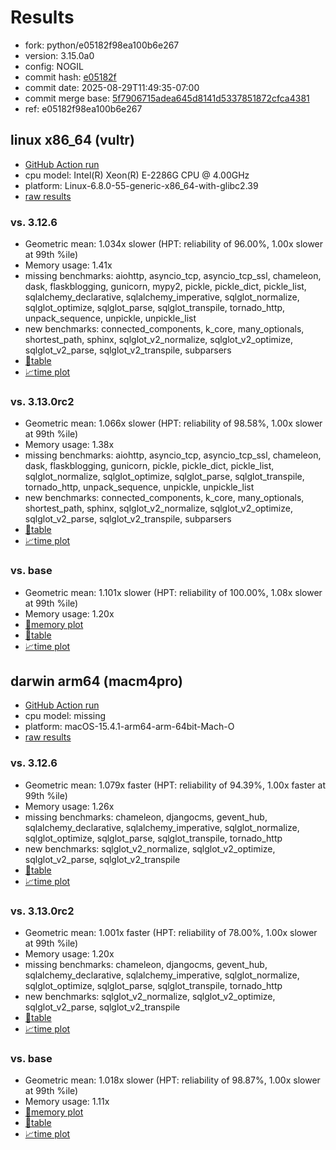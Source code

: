 # Results

- fork: python/e05182f98ea100b6e267
- version: 3.15.0a0
- config: NOGIL
- commit hash: [e05182f](https://github.com/python/cpython/commit/e05182f)
- commit date: 2025-08-29T11:49:35-07:00
- commit merge base: [5f7906715adea645d8141d5337851872cfca4381](https://github.com/python/cpython/commit/5f7906715adea645d8141d5337851872cfca4381)
- ref: e05182f98ea100b6e267

## linux x86_64 (vultr)

- [GitHub Action run](https://github.com/facebookexperimental/free-threading-benchmarking/actions/runs/17336921888)
- cpu model: Intel(R) Xeon(R) E-2286G CPU @ 4.00GHz
- platform: Linux-6.8.0-55-generic-x86_64-with-glibc2.39
- [raw results](bm-20250829-vultr-x86_64-python-e05182f98ea100b6e267-3.15.0a0-e05182f.json)

### vs. 3.12.6

- Geometric mean: 1.034x slower (HPT: reliability of 96.00%, 1.00x slower at 99th %ile)
- Memory usage: 1.41x
- missing benchmarks: aiohttp, asyncio_tcp, asyncio_tcp_ssl, chameleon, dask, flaskblogging, gunicorn, mypy2, pickle, pickle_dict, pickle_list, sqlalchemy_declarative, sqlalchemy_imperative, sqlglot_normalize, sqlglot_optimize, sqlglot_parse, sqlglot_transpile, tornado_http, unpack_sequence, unpickle, unpickle_list
- new benchmarks: connected_components, k_core, many_optionals, shortest_path, sphinx, sqlglot_v2_normalize, sqlglot_v2_optimize, sqlglot_v2_parse, sqlglot_v2_transpile, subparsers
- [📄table](bm-20250829-vultr-x86_64-python-e05182f98ea100b6e267-3.15.0a0-e05182f-vs-3.12.6.md)
- [📈time plot](bm-20250829-vultr-x86_64-python-e05182f98ea100b6e267-3.15.0a0-e05182f-vs-3.12.6.svg)

### vs. 3.13.0rc2

- Geometric mean: 1.066x slower (HPT: reliability of 98.58%, 1.00x slower at 99th %ile)
- Memory usage: 1.38x
- missing benchmarks: aiohttp, asyncio_tcp, asyncio_tcp_ssl, chameleon, dask, flaskblogging, gunicorn, pickle, pickle_dict, pickle_list, sqlglot_normalize, sqlglot_optimize, sqlglot_parse, sqlglot_transpile, tornado_http, unpack_sequence, unpickle, unpickle_list
- new benchmarks: connected_components, k_core, many_optionals, shortest_path, sphinx, sqlglot_v2_normalize, sqlglot_v2_optimize, sqlglot_v2_parse, sqlglot_v2_transpile, subparsers
- [📄table](bm-20250829-vultr-x86_64-python-e05182f98ea100b6e267-3.15.0a0-e05182f-vs-3.13.0rc2.md)
- [📈time plot](bm-20250829-vultr-x86_64-python-e05182f98ea100b6e267-3.15.0a0-e05182f-vs-3.13.0rc2.svg)

### vs. base

- Geometric mean: 1.101x slower (HPT: reliability of 100.00%, 1.08x slower at 99th %ile)
- Memory usage: 1.20x
- [🧠memory plot](bm-20250829-vultr-x86_64-python-e05182f98ea100b6e267-3.15.0a0-e05182f-vs-base-mem.svg)
- [📄table](bm-20250829-vultr-x86_64-python-e05182f98ea100b6e267-3.15.0a0-e05182f-vs-base.md)
- [📈time plot](bm-20250829-vultr-x86_64-python-e05182f98ea100b6e267-3.15.0a0-e05182f-vs-base.svg)

## darwin arm64 (macm4pro)

- [GitHub Action run](https://github.com/facebookexperimental/free-threading-benchmarking/actions/runs/17336921888)
- cpu model: missing
- platform: macOS-15.4.1-arm64-arm-64bit-Mach-O
- [raw results](bm-20250829-macm4pro-arm64-python-e05182f98ea100b6e267-3.15.0a0-e05182f.json)

### vs. 3.12.6

- Geometric mean: 1.079x faster (HPT: reliability of 94.39%, 1.00x faster at 99th %ile)
- Memory usage: 1.26x
- missing benchmarks: chameleon, djangocms, gevent_hub, sqlalchemy_declarative, sqlalchemy_imperative, sqlglot_normalize, sqlglot_optimize, sqlglot_parse, sqlglot_transpile, tornado_http
- new benchmarks: sqlglot_v2_normalize, sqlglot_v2_optimize, sqlglot_v2_parse, sqlglot_v2_transpile
- [📄table](bm-20250829-macm4pro-arm64-python-e05182f98ea100b6e267-3.15.0a0-e05182f-vs-3.12.6.md)
- [📈time plot](bm-20250829-macm4pro-arm64-python-e05182f98ea100b6e267-3.15.0a0-e05182f-vs-3.12.6.svg)

### vs. 3.13.0rc2

- Geometric mean: 1.001x faster (HPT: reliability of 78.00%, 1.00x slower at 99th %ile)
- Memory usage: 1.20x
- missing benchmarks: chameleon, djangocms, gevent_hub, sqlalchemy_declarative, sqlalchemy_imperative, sqlglot_normalize, sqlglot_optimize, sqlglot_parse, sqlglot_transpile, tornado_http
- new benchmarks: sqlglot_v2_normalize, sqlglot_v2_optimize, sqlglot_v2_parse, sqlglot_v2_transpile
- [📄table](bm-20250829-macm4pro-arm64-python-e05182f98ea100b6e267-3.15.0a0-e05182f-vs-3.13.0rc2.md)
- [📈time plot](bm-20250829-macm4pro-arm64-python-e05182f98ea100b6e267-3.15.0a0-e05182f-vs-3.13.0rc2.svg)

### vs. base

- Geometric mean: 1.018x slower (HPT: reliability of 98.87%, 1.00x slower at 99th %ile)
- Memory usage: 1.11x
- [🧠memory plot](bm-20250829-macm4pro-arm64-python-e05182f98ea100b6e267-3.15.0a0-e05182f-vs-base-mem.svg)
- [📄table](bm-20250829-macm4pro-arm64-python-e05182f98ea100b6e267-3.15.0a0-e05182f-vs-base.md)
- [📈time plot](bm-20250829-macm4pro-arm64-python-e05182f98ea100b6e267-3.15.0a0-e05182f-vs-base.svg)

